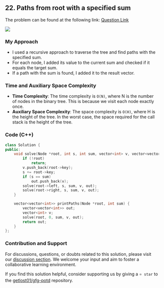 ## 22. Paths from root with a specified sum
The problem can be found at the following link: [Question Link](https://www.geeksforgeeks.org/problems/paths-from-root-with-a-specified-sum/1)

![](https://badgen.net/badge/Level/Medium/yellow)

### My Approach
- I used a recursive approach to traverse the tree and find paths with the specified sum.
- For each node, I added its value to the current sum and checked if it equals the target sum.
- If a path with the sum is found, I added it to the result vector.

### Time and Auxiliary Space Complexity

- **Time Complexity**: The time complexity is `O(N)`, where N is the number of nodes in the binary tree. This is because we visit each node exactly once.
- **Auxiliary Space Complexity**: The space complexity is `O(H)`, where H is the height of the tree. In the worst case, the space required for the call stack is the height of the tree.

### Code (C++)
```cpp
class Solution {
public:
    void solve(Node *root, int s, int sum, vector<int> v, vector<vector<int>>& out) {
        if (!root)
            return;
        v.push_back(root->key);
        s += root->key;
        if (s == sum)
            out.push_back(v);
        solve(root->left, s, sum, v, out);
        solve(root->right, s, sum, v, out);
    }

    vector<vector<int>> printPaths(Node *root, int sum) {
        vector<vector<int>> out;
        vector<int> v;
        solve(root, 0, sum, v, out);
        return out;
    }
};
```

### Contribution and Support

For discussions, questions, or doubts related to this solution, please visit our [discussion section](https://github.com/getlost01/gfg-potd/discussions). We welcome your input and aim to foster a collaborative learning environment.

If you find this solution helpful, consider supporting us by giving a `⭐ star` to the [getlost01/gfg-potd](https://github.com/getlost01/gfg-potd) repository.
